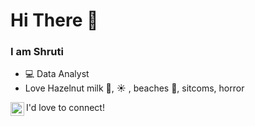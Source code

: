 # Hi There :wave: 

### I am Shruti
-  💻 Data Analyst
- Love Hazelnut milk :chocolate_bar:, :sunny: , beaches :ocean:, sitcoms, horror

<a href="https://www.linkedin.com/in/shruti-hegde-089224104/">
  <img align="left" alt="Shruti's LinkedIn" width="22px" src="https://raw.githubusercontent.com/peterthehan/peterthehan/master/assets/linkedin.svg" />
</a> I'd love to connect!
